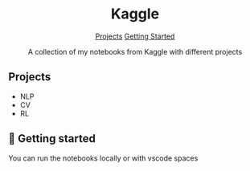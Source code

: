                      
<h1 align="center" style="font-weight: bold;">Kaggle</h1>

<p align="center">
<a href="#proj">Projects</a>
<a href="#started">Getting Started</a> 

  
</p>


<p align="center">A collection of my notebooks from Kaggle with different projects</p>


 
<h2 id="proj">Projects</h2>

- NLP
- CV
- RL
 
<h2 id="started">🚀 Getting started</h2>

You can run the notebooks locally or with vscode spaces
